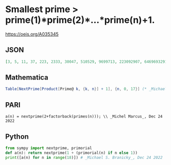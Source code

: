 # Smallest prime \> prime\(1\)\*prime\(2\)\*\.\.\.\*prime\(n\)\+1\.
https://oeis.org/A035345
## JSON
```JSON
[3, 5, 11, 37, 223, 2333, 30047, 510529, 9699713, 223092907, 6469693291, 200560490197, 7420738134871, 304250263527281, 13082761331670077, 614889782588491517, 32589158477190044789, 1922760350154212639131]
```
## Mathematica
```Mathematica
Table[NextPrime[Product[Prime@ k, {k, n}] + 1], {n, 0, 17}] (* _Michael De Vlieger_, Dec 02 2015 *)
```
## PARI
```PARI
a(n) = nextprime(2+factorback(primes(n))); \\ _Michel Marcus_, Dec 24 2022
```
## Python
```Python
from sympy import nextprime, primorial
def a(n): return nextprime(1 + (primorial(n) if n else 1))
print([a(n) for n in range(18)]) # _Michael S. Branicky_, Dec 24 2022
```
